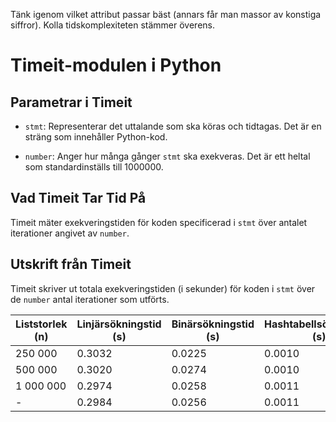 Tänk igenom vilket attribut passar bäst (annars får man massor av konstiga siffror). Kolla tidskomplexiteten stämmer överens.

# Timeit-modulen i Python

## Parametrar i Timeit

- `stmt`: Representerar det uttalande som ska köras och tidtagas. Det är en sträng som innehåller Python-kod.

- `number`: Anger hur många gånger `stmt` ska exekveras. Det är ett heltal som standardinställs till 1000000.

## Vad Timeit Tar Tid På

Timeit mäter exekveringstiden för koden specificerad i `stmt` över antalet iterationer angivet av `number`.

## Utskrift från Timeit

Timeit skriver ut totala exekveringstiden (i sekunder) för koden i `stmt` över de `number` antal iterationer som utförts.


| Liststorlek (n) | Linjärsökningstid (s) | Binärsökningstid (s) | Hashtabellsökningstid (s) |
|-----------------|-----------------------|----------------------|---------------------------|
| 250 000         | 0.3032                | 0.0225               | 0.0010                    |
| 500 000         | 0.3020                | 0.0274               | 0.0010                    |
| 1 000 000       | 0.2974                | 0.0258               | 0.0011                    |
| -       | 0.2984                | 0.0256               | 0.0011                    |
